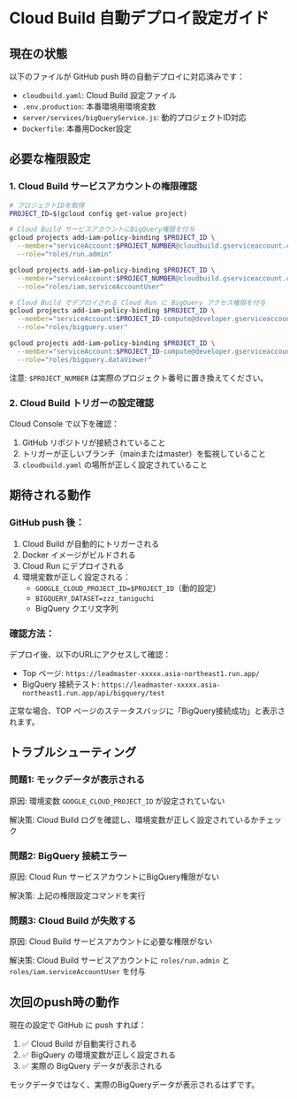 # Cloud Build 自動デプロイ設定ガイド

## 現在の状態

以下のファイルが GitHub push 時の自動デプロイに対応済みです：

- `cloudbuild.yaml`: Cloud Build 設定ファイル
- `.env.production`: 本番環境用環境変数
- `server/services/bigQueryService.js`: 動的プロジェクトID対応
- `Dockerfile`: 本番用Docker設定

## 必要な権限設定

### 1. Cloud Build サービスアカウントの権限確認

```bash
# プロジェクトIDを取得
PROJECT_ID=$(gcloud config get-value project)

# Cloud Build サービスアカウントにBigQuery権限を付与
gcloud projects add-iam-policy-binding $PROJECT_ID \
  --member="serviceAccount:$PROJECT_NUMBER@cloudbuild.gserviceaccount.com" \
  --role="roles/run.admin"

gcloud projects add-iam-policy-binding $PROJECT_ID \
  --member="serviceAccount:$PROJECT_NUMBER@cloudbuild.gserviceaccount.com" \
  --role="roles/iam.serviceAccountUser"

# Cloud Build でデプロイされる Cloud Run に BigQuery アクセス権限を付与
gcloud projects add-iam-policy-binding $PROJECT_ID \
  --member="serviceAccount:$PROJECT_ID-compute@developer.gserviceaccount.com" \
  --role="roles/bigquery.user"

gcloud projects add-iam-policy-binding $PROJECT_ID \
  --member="serviceAccount:$PROJECT_ID-compute@developer.gserviceaccount.com" \
  --role="roles/bigquery.dataViewer"
```

注意: `$PROJECT_NUMBER` は実際のプロジェクト番号に置き換えてください。

### 2. Cloud Build トリガーの設定確認

Cloud Console で以下を確認：

1. GitHub リポジトリが接続されていること
2. トリガーが正しいブランチ（mainまたはmaster）を監視していること
3. `cloudbuild.yaml` の場所が正しく設定されていること

## 期待される動作

### GitHub push 後：

1. Cloud Build が自動的にトリガーされる
2. Docker イメージがビルドされる
3. Cloud Run にデプロイされる
4. 環境変数が正しく設定される：
   - `GOOGLE_CLOUD_PROJECT_ID=$PROJECT_ID`（動的設定）
   - `BIGQUERY_DATASET=zzz_taniguchi`
   - BigQuery クエリ文字列

### 確認方法：

デプロイ後、以下のURLにアクセスして確認：

- Top ページ: `https://leadmaster-xxxxx.asia-northeast1.run.app/`
- BigQuery 接続テスト: `https://leadmaster-xxxxx.asia-northeast1.run.app/api/bigquery/test`

正常な場合、TOP ページのステータスバッジに「BigQuery接続成功」と表示されます。

## トラブルシューティング

### 問題1: モックデータが表示される

原因: 環境変数 `GOOGLE_CLOUD_PROJECT_ID` が設定されていない

解決策: Cloud Build ログを確認し、環境変数が正しく設定されているかチェック

### 問題2: BigQuery 接続エラー

原因: Cloud Run サービスアカウントにBigQuery権限がない

解決策: 上記の権限設定コマンドを実行

### 問題3: Cloud Build が失敗する

原因: Cloud Build サービスアカウントに必要な権限がない

解決策: Cloud Build サービスアカウントに `roles/run.admin` と `roles/iam.serviceAccountUser` を付与

## 次回のpush時の動作

現在の設定で GitHub に push すれば：

1. ✅ Cloud Build が自動実行される
2. ✅ BigQuery の環境変数が正しく設定される  
3. ✅ 実際の BigQuery データが表示される

モックデータではなく、実際のBigQueryデータが表示されるはずです。
